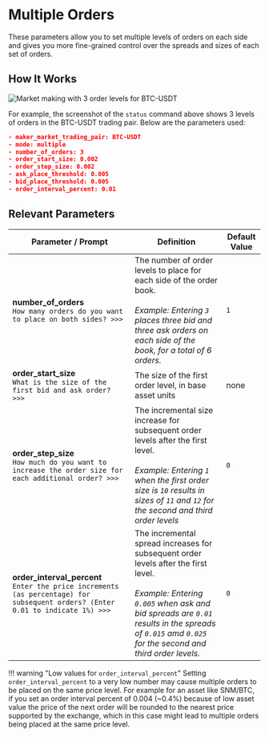 # Multiple Orders

These parameters allow you to set multiple levels of orders on each side and gives you more fine-grained control over the spreads and sizes of each set of orders.

## How It Works

![Market making with 3 order levels for BTC-USDT](/assets/img/multiple-orders.png)

For example, the screenshot of the `status` command above shows 3 levels of orders in the BTC-USDT trading pair. Below are the parameters used:
```json
- maker_market_trading_pair: BTC-USDT
- mode: multiple
- number_of_orders: 3
- order_start_size: 0.002
- order_step_size: 0.002
- ask_place_threshold: 0.005
- bid_place_threshold: 0.005
- order_interval_percent: 0.01
```

## Relevant Parameters

| Parameter / Prompt | Definition | Default Value |
|--------------------|------------|---------------|
| **number\_of\_orders**<br/>`How many orders do you want to place on both sides? >>>` | The number of order levels to place for each side of the order book.<br/><br/>*Example: Entering `3` places three bid and three ask orders on each side of the book, for a total of 6 orders.* | `1` |
| **order\_start\_size**<br/>`What is the size of the first bid and ask order? >>>` | The size of the first order level, in base asset units | none |
| **order\_step\_size**<br/>`How much do you want to increase the order size for each additional order? >>>` | The incremental size increase for subsequent order levels after the first level.<br/><br/>*Example: Entering `1` when the first order size is `10` results in sizes of `11` and `12` for the second and third order levels* | `0` |
| **order\_interval\_percent**<br />`Enter the price increments (as percentage) for subsequent orders? (Enter 0.01 to indicate 1%) >>>` | The incremental spread increases for subsequent order levels after the first level.<br/><br/>*Example: Entering `0.005` when ask and bid spreads are `0.01` results in the spreads of `0.015` amd `0.025` for the second and third order levels.* | `0` |

!!! warning "Low values for `order_interval_percent`"
    Setting `order_interval_percent` to a very low number may cause multiple orders to be placed on the same price level. For example for an asset like SNM/BTC, if you set an order interval percent of 0.004 (~0.4%) because of low asset value the price of the next order will be rounded to the nearest price supported by the exchange, which in this case might lead to multiple orders being placed at the same price level.